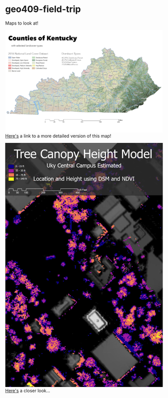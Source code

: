 # geo409-field-trip
 Maps to look at!



![Kentucky Counties](./kentucky_counties.jpg)
[Here's](./kentucky_counties.pdf) a link to a more detailed version of this map!



![Campus Canopy Hieght Model](./campus_canopy.jpg)
[Here's](./campus_canopy.pdf) a closer look...